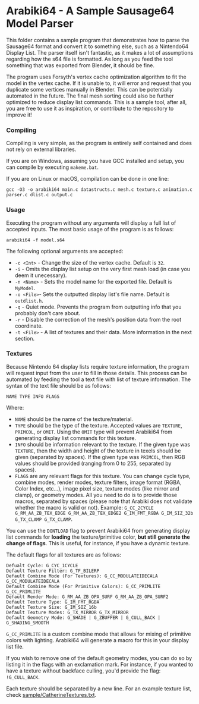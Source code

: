 
# Arabiki64 - A Sample Sausage64 Model Parser

This folder contains a sample program that demonstrates how to parse the Sausage64 format and convert it to something else, such as a Nintendo64 Display List. The parser itself isn't fantastic, as it makes a lot of assumptions regarding how the s64 file is formatted. As long as you feed the tool something that was exported from Blender, it should be fine.

The program uses Forsyth's vertex cache optimization algorithm to fit the model in the vertex cache. If it is unable to, it will error and request that you duplicate some vertices manually in Blender. This can be potentially automated in the future. The final mesh sorting could also be further optimized to reduce display list commands. This is a sample tool, after all, you are free to use it as inspiration, or contribute to the repository to improve it!

### Compiling

Compiling is very simple, as the program is entirely self contained and does not rely on external libraries.

If you are on Windows, assuming you have GCC installed and setup, you can compile by executing `makeme.bat`.

If you are on Linux or macOS, compilation can be done in one line:
```
gcc -O3 -o arabiki64 main.c datastructs.c mesh.c texture.c animation.c parser.c dlist.c output.c
```

### Usage
Executing the program without any arguments will display a full list of accepted inputs. The most basic usage of the program is as follows:

`arabiki64 -f model.s64`

The following optional arguments are accepted:
* `-c <Int>` - Change the size of the vertex cache. Default is `32`.
* `-i` - Omits the display list setup on the very first mesh load (in case you deem it unecessary).
* `-n <Name>` - Sets the model name for the exported file. Default is `MyModel`.
* `-o <File>`- Sets the outputted display list's file name. Default is `outdlist.h`.
* `-q` - Quiet mode. Prevents the program from outputting info that you probably don't care about.
* `-r` - Disable the correction of the mesh's position data from the root coordinate.
* `-t <File>` - A list of textures and their data. More information in the next section.

### Textures

Because Nintendo 64 display lists require texture information, the program will request input from the user to fill in those details. This process can be automated by feeding the tool a text file with list of texture information. The syntax of the text file should be as follows:
```
NAME TYPE INFO FLAGS
```
Where:
* `NAME` should be the name of the texture/material. 
* `TYPE` should be the type of the texture. Accepted values are `TEXTURE`, `PRIMCOL`, or `OMIT`. Using the `OMIT` type will prevent Arabiki64 from generating display list commands for this texture.
* `INFO` should be information relevant to the texture. If the given type was `TEXTURE`, then the width and height of the texture in texels should be given (separated by spaces). If the given type was `PRIMCOL`, then RGB values should be provided (ranging from 0 to 255, separated by spaces).
* `FLAGS` are any relevant flags for this texture. You can change cycle type, combine modes, render modes, texture filters, image format (RGBA, Color Index, etc...), image pixel size, texture modes (like mirror and clamp), or geometry modes. All you need to do is to provide those macros, separated by spaces (please note that Arabiki does not validate whether the macro is valid or not). Example: `G_CC_2CYCLE G_RM_AA_ZB_TEX_EDGE G_RM_AA_ZB_TEX_EDGE2 G_IM_FMT_RGBA G_IM_SIZ_32b G_TX_CLAMP G_TX_CLAMP`.

You can use the `DONTLOAD` flag to prevent Arabiki64 from generating display list commands for **loading** the texture/primitive color, **but still generate the change of flags**. This is useful, for instance, if you have a dynamic texture.

The default flags for all textures are as follows:
```
Defualt Cycle: G_CYC_1CYCLE
Default Texture Filter: G_TF_BILERP
Default Combine Mode (For Textures): G_CC_MODULATEIDECALA G_CC_MODULATEIDECALA
Default Combine Mode (For Primitive Colors): G_CC_PRIMLITE G_CC_PRIMLITE
Default Render Mode: G_RM_AA_ZB_OPA_SURF G_RM_AA_ZB_OPA_SURF2
Default Texture Type: G_IM_FMT_RGBA
Default Texture Size: G_IM_SIZ_16b
Default Texture Modes: G_TX_MIRROR G_TX_MIRROR
Default Geometry Mode: G_SHADE | G_ZBUFFER | G_CULL_BACK | G_SHADING_SMOOTH
```

`G_CC_PRIMLITE` is a custom combine mode that allows for mixing of primitive colors with lighting. Arabiki64 will generate a macro for this in your display list file.

If you wish to remove one of the default geometry modes, you can do so by listing it in the flags with an exclamation mark. For instance, if you wanted to have a texture without backface culling, you'd provide the flag: `!G_CULL_BACK`.

Each texture should be separated by a new line. For an example texture list, check [sample/CatherineTextures.txt](sample/CatherineTextures.txt).